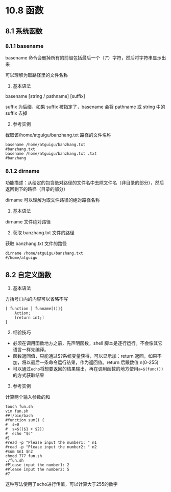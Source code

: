 # 10.8 函数

## 8.1 系统函数

### 8.1.1 basename

basename 命令会删掉所有的前缀包括最后一个（‘/’）字符，然后将字符串显示出来

可以理解为取路径里的文件名称

1. 基本语法

basename [string / pathname] [suffix] 

suffix 为后缀，如果 suffix 被指定了，basename 会将 pathname 或 string 中的 suffix 去掉

2. 参考实例

截取该/home/atguigu/banzhang.txt 路径的文件名称

```shell
basename /home/atguigu/banzhang.txt
#banzhang.txt
basename /home/atguigu/banzhang.txt .txt
#banzhang
```

### 8.1.2 dirname

功能描述：从给定的包含绝对路径的文件名中去除文件名（非目录的部分），然后返回剩下的路径（目录的部分）

dirname 可以理解为取文件路径的绝对路径名称

1. 基本语法

dirname 文件绝对路径

2. 获取 banzhang.txt 文件的路径

获取 banzhang.txt 文件的路径

```shell
dirname /home/atguigu/banzhang.txt
#/home/atguigu
```

## 8.2 自定义函数

1. 基本语法

方括号`[]`内的内容可以省略不写

```shell
[ function ] funname[()]{
    Action;
    [return int;]
}
```

2. 经验技巧

* 必须在调用函数地方之前，先声明函数，shell 脚本是逐行运行。不会像其它语言一样先编译。
* 函数返回值，只能通过$?系统变量获得，可以显示加：return 返回，如果不加，将以最后一条命令运行结果，作为返回值。return 后跟数值 n(0-255)
* 可以通过`echo`将想要返回的结果输出，再在调用函数的地方使用`a=$(func())`的方式获取结果

3. 参考实例

计算两个输入参数的和



```shell
touch fun.sh
vim fun.sh
##!/bin/bash
#function sum() {
#  s=0
#  s=$(($1 + $2))
#  echo "$s"
#}
#read -p "Please input the number1: " n1
#read -p "Please input the number2: " n2
#sum $n1 $n2
chmod 777 fun.sh
./fun.sh
#Please input the number1: 2
#Please input the number2: 5
#7
```

这种写法使用了echo进行传值，可以计算大于255的数字